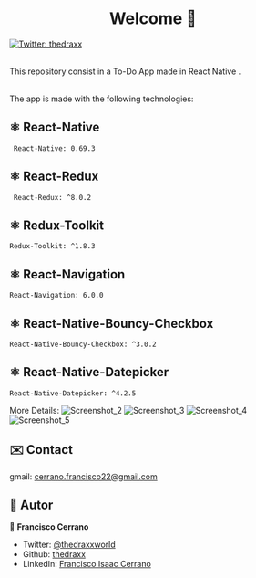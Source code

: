 <h1 align="center">Welcome 👋</h1>
<p>
  <a href="https://twitter.com/ThedraxxWorld" target="_blank">
    <img alt="Twitter: thedraxx" src="https://img.shields.io/twitter/follow/ThedraxxWorld.svg?style=social" />
  </a>
</p>

<br> This repository consist in a To-Do App made in React Native .</br>


<br> The app is made with the following technologies:</br>

## ⚛️ React-Native
```
 React-Native: 0.69.3
```

## ⚛️ React-Redux
```
 React-Redux: ^8.0.2
```

## ⚛️ Redux-Toolkit
```
Redux-Toolkit: ^1.8.3
```

## ⚛️ React-Navigation
```
React-Navigation: 6.0.0
```

## ⚛️ React-Native-Bouncy-Checkbox
```
React-Native-Bouncy-Checkbox: ^3.0.2
```
## ⚛️ React-Native-Datepicker
```
React-Native-Datepicker: ^4.2.5
```

More Details: 
![Screenshot_2](https://user-images.githubusercontent.com/55867157/182003744-7141dcfa-25c8-4152-835b-88aeb9e102f8.png)
![Screenshot_3](https://user-images.githubusercontent.com/55867157/182003746-31f1190d-2cdc-482a-83ad-7d793ceaf513.png)
![Screenshot_4](https://user-images.githubusercontent.com/55867157/182003749-cc7fedfa-4e3b-4c07-95f8-97cc152b1f7f.png)
![Screenshot_5](https://user-images.githubusercontent.com/55867157/182003751-f45acb66-3c12-487c-b721-c84c0100618c.png)

## ✉️ Contact

gmail: cerrano.francisco22@gmail.com

## 🤔 Autor

👤 **Francisco Cerrano**

- Twitter: [@thedraxxworld](https://twitter.com/ThedraxxWorld)
- Github: [thedraxx](https://github.com/thedraxx)
- LinkedIn: [Francisco Isaac Cerrano](https://www.linkedin.com/in/cerranofrancisco/)
